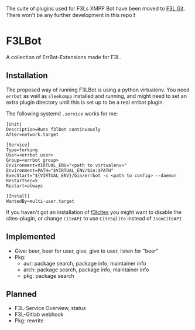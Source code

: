 The suite of plugins used for F3Ls XMPP Bot have been moved to [F3L Git](https://git.f3l.de/f3lbot). There won't be any further development in this repo :exclamation:

# F3LBot #

A collection of ErrBot-Extensions made for F3L.

## Installation ##

The proposed way of running F3LBot is using a python virtualenv.
You need `errbot` as well as `sleekxmpp` installed and running,
and might need to set an extra plugin directory until this is set up
to be a real errbot plugin.

The following systemd `.service` works for me:

```systemd
[Unit]
Description=Runs f3lbot continuously
After=network.target

[Service]
Type=forking
User=<errbot user>
Group=<errbot group>
Environment=VIRTUAL_ENV="<path to virtualenv>"
Environment=PATH="$VIRTUAL_ENV/bin:$PATH"
ExecStart="${VIRTUAL_ENV}/bin/errbot -c <path to config> --daemon
RestartSec=5
Restart=always

[Install]
WantedBy=multi-user.target
```

If you haven't got an installation of [f3lcites][f3lcites] you might
want to disable the cites-plugin, or change `CiteAPI` to use
`CiteSqlite` instead of `JsonCiteAPI`

## Implemented ##

* Give: beer, beer for user, give, give to user, listen for "beer"
* Pkg:
  * aur: package search, package info, maintainer info
  * arch: package search, package info, maintainer info
  * pkg: package search

## Planned ##

* F3L-Service Overview, status
* F3L-Gitlab webhook
* Pkg: rewrite

[f3lcites]: https://github.com/f3l/f3lcites
